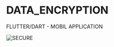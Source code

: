 # DATA_ENCRYPTION
FLUTTER/DART - MOBIL APPLICATION

![SECURE](https://user-images.githubusercontent.com/98910348/215597660-bca9cc14-e38b-4da6-bc2b-37d5ff07374d.jpg)
